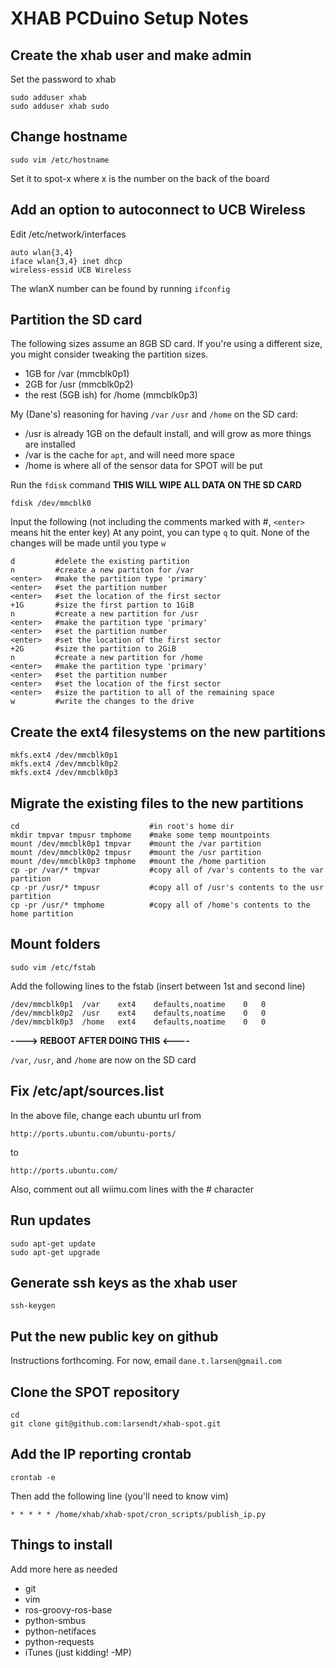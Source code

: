 # XHAB PCDuino Setup Notes

## Create the xhab user and make admin

Set the password to xhab

    sudo adduser xhab
    sudo adduser xhab sudo

## Change hostname

    sudo vim /etc/hostname

Set it to spot-x where x is the number on the back of the board

## Add an option to autoconnect to UCB Wireless

Edit /etc/network/interfaces

    auto wlan{3,4}
    iface wlan{3,4} inet dhcp
    wireless-essid UCB Wireless

The wlanX number can be found by running `ifconfig`

## Partition the SD card

The following sizes assume an 8GB SD card. If you're using a different size, you
might consider tweaking the partition sizes.

* 1GB for /var (mmcblk0p1)
* 2GB for /usr (mmcblk0p2)
* the rest (5GB ish) for /home (mmcblk0p3)

My (Dane's) reasoning for having `/var` `/usr` and `/home` on the SD card:

* /usr is already 1GB on the default install, and will grow as more things are installed
* /var is the cache for `apt`, and will need more space
* /home is where all of the sensor data for SPOT will be put

Run the `fdisk` command **THIS WILL WIPE ALL DATA ON THE SD CARD**

    fdisk /dev/mmcblk0

Input the following (not including the comments marked with #, `<enter>` means
hit the enter key) At any point, you can type `q` to quit. None of the changes
will be made until you type `w`

    d         #delete the existing partition
    n         #create a new partiton for /var
    <enter>   #make the partition type 'primary'
    <enter>   #set the partition number
    <enter>   #set the location of the first sector
    +1G       #size the first partion to 1GiB
    n         #create a new partition for /usr
    <enter>   #make the partition type 'primary'
    <enter>   #set the partition number
    <enter>   #set the location of the first sector
    +2G       #size the partition to 2GiB
    n         #create a new partition for /home
    <enter>   #make the partition type 'primary'
    <enter>   #set the partition number
    <enter>   #set the location of the first sector
    <enter>   #size the partition to all of the remaining space
    w         #write the changes to the drive


## Create the ext4 filesystems on the new partitions

    mkfs.ext4 /dev/mmcblk0p1
    mkfs.ext4 /dev/mmcblk0p2
    mkfs.ext4 /dev/mmcblk0p3


## Migrate the existing files to the new partitions

    cd                             #in root's home dir
    mkdir tmpvar tmpusr tmphome    #make some temp mountpoints
    mount /dev/mmcblk0p1 tmpvar    #mount the /var partition
    mount /dev/mmcblk0p2 tmpusr    #mount the /usr partition
    mount /dev/mmcblk0p3 tmphome   #mount the /home partition
    cp -pr /var/* tmpvar           #copy all of /var's contents to the var partition
    cp -pr /usr/* tmpusr           #copy all of /usr's contents to the usr partition
    cp -pr /usr/* tmphome          #copy all of /home's contents to the home partition


## Mount folders

    sudo vim /etc/fstab

Add the following lines to the fstab (insert between 1st and second line)

    /dev/mmcblk0p1  /var    ext4    defaults,noatime    0   0
    /dev/mmcblk0p2  /usr    ext4    defaults,noatime    0   0
    /dev/mmcblk0p3  /home   ext4    defaults,noatime    0   0

**----> REBOOT AFTER DOING THIS <----**

`/var`, `/usr`, and `/home` are now on the SD card

## Fix /etc/apt/sources.list

In the above file, change each ubuntu url from

    http://ports.ubuntu.com/ubuntu-ports/

to

    http://ports.ubuntu.com/

Also, comment out all wiimu.com lines with the # character


## Run updates

    sudo apt-get update
    sudo apt-get upgrade


## Generate ssh keys as the xhab user

    ssh-keygen


## Put the new public key on github

Instructions forthcoming. For now, email `dane.t.larsen@gmail.com`


## Clone the SPOT repository

    cd
    git clone git@github.com:larsendt/xhab-spot.git


## Add the IP reporting crontab

    crontab -e

Then add the following line (you'll need to know vim)

    * * * * * /home/xhab/xhab-spot/cron_scripts/publish_ip.py

## Things to install

Add more here as needed

* git
* vim
* ros-groovy-ros-base
* python-smbus
* python-netifaces
* python-requests
* iTunes (just kidding! -MP)

